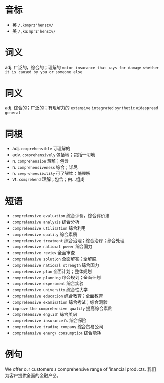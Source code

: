# 音标

- 英 `/ˌkɒmprɪ'hensɪv/`
- 美 `/ˌkɑːmprɪˈhensɪv/`

# 词义

adj. 广泛的，综合的；理解的
`motor insurance that pays for damage whether it is caused by you or someone else`

# 同义

adj. 综合的；广泛的；有理解力的
`extensive` `integrated` `synthetic` `widespread` `general`

# 同根

- adj. `comprehensible` 可理解的
- adv. `comprehensively` 包括地；包括一切地
- n. `comprehension` 理解；包含
- n. `comprehensiveness` 综合；详尽
- n. `comprehensibility` 可了解性；能理解
- vt. `comprehend` 理解；包含；由…组成

# 短语

- `comprehensive evaluation` 综合评价，综合评价法
- `comprehensive analysis` 综合分析
- `comprehensive utilization` 综合利用
- `comprehensive quality` 综合素质
- `comprehensive treatment` 综合治理；综合治疗；综合处理
- `comprehensive national power` 综合国力
- `comprehensive review` 全面审查
- `comprehensive solution` 全面解答；全解脱
- `comprehensive national strength` 综合国力
- `comprehensive plan` 全面计划；整体规划
- `comprehensive planning` 综合规划；全面计划
- `comprehensive experiment` 综合实验
- `comprehensive university` 综合性大学
- `comprehensive education` 综合教育；全面教育
- `comprehensive examination` 综合考试；综合测验
- `improve the comprehensive quality` 提高综合素质
- `comprehensive english` 综合英语
- `comprehensive insurance` n. 综合保险
- `comprehensive trading company` 综合贸易公司
- `comprehensive energy consumption` 综合能耗

# 例句

We offer our customers a comprehensive range of financial products.
我们为客户提供全面的金融产品。


